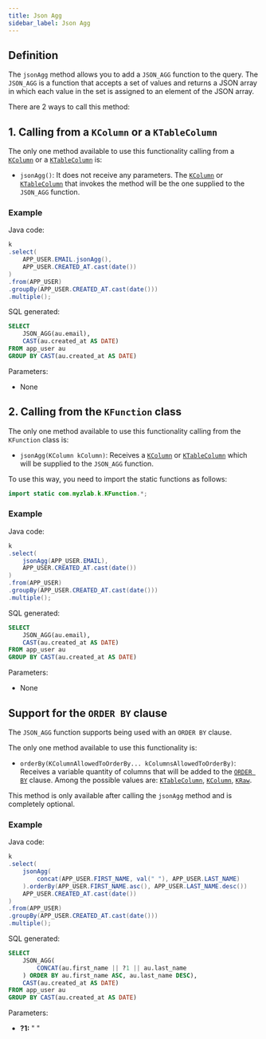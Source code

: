 ```yaml
---
title: Json Agg
sidebar_label: Json Agg
---
```


## Definition

The `jsonAgg` method allows you to add a `JSON_AGG` function to the query. The `JSON_AGG` is a function that accepts a set of values and returns a JSON array in which each value in the set is assigned to an element of the JSON array.

There are 2 ways to call this method:

## 1. Calling from a `KColumn` or a `KTableColumn`

The only one method available to use this functionality calling from a [`KColumn`](/docs/select-statement/select/introduction#2-kcolumn) or a [`KTableColumn`](/docs/select-statement/select/introduction#1-ktablecolumn) is:

- `jsonAgg()`: It does not receive any parameters. The [`KColumn`](/docs/select-statement/select/introduction#2-kcolumn) or [`KTableColumn`](/docs/select-statement/select/introduction#1-ktablecolumn) that invokes the method will be the one supplied to the `JSON_AGG` function.

### Example

Java code:

```java
k
.select(
    APP_USER.EMAIL.jsonAgg(),
    APP_USER.CREATED_AT.cast(date())
)
.from(APP_USER)
.groupBy(APP_USER.CREATED_AT.cast(date()))
.multiple();
```

SQL generated:

```sql
SELECT
    JSON_AGG(au.email),
    CAST(au.created_at AS DATE)
FROM app_user au
GROUP BY CAST(au.created_at AS DATE)
```

Parameters:

- None

## 2. Calling from the `KFunction` class

The only one method available to use this functionality calling from the `KFunction` class is:

- `jsonAgg(KColumn kColumn)`: Receives a [`KColumn`](/docs/select-statement/select/introduction#2-kcolumn) or [`KTableColumn`](/docs/select-statement/select/introduction#1-ktablecolumn) which will be supplied to the `JSON_AGG` function.

To use this way, you need to import the static functions as follows:

```java
import static com.myzlab.k.KFunction.*;
```

### Example

Java code:

```java
k
.select(
    jsonAgg(APP_USER.EMAIL),
    APP_USER.CREATED_AT.cast(date())
)
.from(APP_USER)
.groupBy(APP_USER.CREATED_AT.cast(date()))
.multiple();
```

SQL generated:

```sql
SELECT
    JSON_AGG(au.email),
    CAST(au.created_at AS DATE)
FROM app_user au
GROUP BY CAST(au.created_at AS DATE)
```

Parameters:

- None

## Support for the `ORDER BY` clause

The `JSON_AGG` function supports being used with an `ORDER BY` clause.

The only one method available to use this functionality is:

- `orderBy(KColumnAllowedToOrderBy... kColumnsAllowedToOrderBy)`: Receives a variable quantity of columns that will be added to the [`ORDER BY`](/docs/select-statement/select/) clause. Among the possible values are: [`KTableColumn`](/docs/select-statement/select/introduction#1-ktablecolumn), [`KColumn`](/docs/select-statement/select/introduction#2-kcolumn), [`KRaw`](/docs/select-statement/select/introduction#7-kraw).

This method is only available after calling the `jsonAgg` method and is completely optional.

### Example

Java code:

```java
k
.select(
    jsonAgg(
        concat(APP_USER.FIRST_NAME, val(" "), APP_USER.LAST_NAME)
    ).orderBy(APP_USER.FIRST_NAME.asc(), APP_USER.LAST_NAME.desc())
    APP_USER.CREATED_AT.cast(date())
)
.from(APP_USER)
.groupBy(APP_USER.CREATED_AT.cast(date()))
.multiple();
```

SQL generated:

```sql
SELECT
    JSON_AGG(
        CONCAT(au.first_name || ?1 || au.last_name
    ) ORDER BY au.first_name ASC, au.last_name DESC),
    CAST(au.created_at AS DATE)
FROM app_user au
GROUP BY CAST(au.created_at AS DATE)
```

Parameters:

- **?1:** " "
